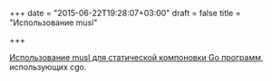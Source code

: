 +++
date = "2015-06-22T19:28:07+03:00"
draft = false
title = "Использование musl"

+++

<p><a href="http://dominik.honnef.co/posts/2015/06/statically_compiled_go_programs__always__even_with_cgo__using_musl/">Использование&nbsp;musl для статической компоновки Go программ</a>, использующих cgo.</p>

